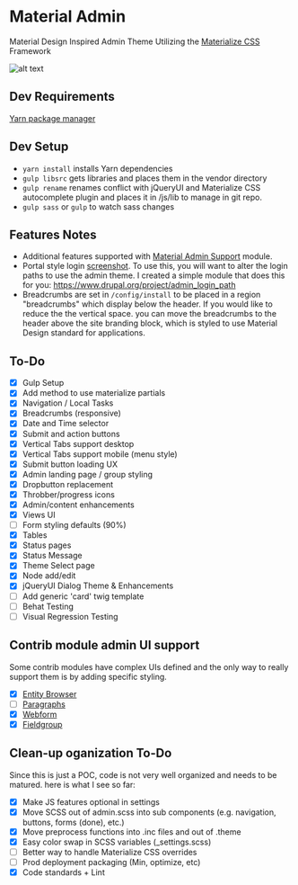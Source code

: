 # Material Admin
Material Design Inspired Admin Theme Utilizing the [Materialize CSS](http://materializecss.com/) Framework

![alt text][logo]

[logo]: https://github.com/briancwald/material_admin/blob/8.x-1.x/images/screenshot.png "Drupal Material Admin"

## Dev Requirements 
[Yarn package manager](https://yarnpkg.com)

## Dev Setup 
 - `yarn install` installs Yarn dependencies
 - `gulp libsrc` gets libraries and places them in the vendor directory
 - `gulp rename` renames conflict with jQueryUI and Materialize CSS autocomplete plugin and places it in /js/lib to manage in git repo.
 - `gulp sass` or `gulp` to watch sass changes


 ## Features Notes

 - Additional features supported with [Material Admin Support](https://github.com/briancwald/material_admin_support) module.
 - Portal style login [screenshot](https://materialadmin.com/img/portal-login.png). To use this, you will want to alter the login paths to use the admin theme. I created a simple module that does this for you: https://www.drupal.org/project/admin_login_path
 - Breadcrumbs are set in `/config/install` to be placed in a region "breadcrumbs" which display below the header. If you would like to reduce the the vertical space. you can move the breadcrumbs to the header above the site branding block, which is styled to use Material Design standard for applications.

## To-Do
- [x] Gulp Setup
- [x] Add method to use materialize partials
- [x] Navigation / Local Tasks
- [x] Breadcrumbs (responsive)
- [x] Date and Time selector
- [x] Submit and action buttons
- [x] Vertical Tabs support desktop
- [x] Vertical Tabs support mobile (menu style)
- [x] Submit button loading UX
- [x] Admin landing page / group styling
- [x] Dropbutton replacement
- [x] Throbber/progress icons
- [x] Admin/content enhancements 
- [x] Views UI
- [ ] Form styling defaults (90%)
- [x] Tables
- [x] Status pages
- [x] Status Message
- [x] Theme Select page
- [x] Node add/edit
- [x] jQueryUI Dialog Theme & Enhancements
- [ ] Add generic 'card' twig template
- [ ] Behat Testing
- [ ] Visual Regression Testing

## Contrib module admin UI support
Some contrib modules have complex UIs defined and the only way to really support them is by adding specific styling.

- [x] [Entity Browser](https://www.drupal.org/project/entity_browser)
- [ ] [Paragraphs](https://www.drupal.org/project/paragraphs)
- [x] [Webform](https://www.drupal.org/project/webform)
- [x] [Fieldgroup](https://www.drupal.org/project/field_group)

## Clean-up oganization To-Do
Since this is just a POC, code is not very well organized and needs to be matured. here is what I see so far:

- [x] Make JS features optional in settings
- [x] Move SCSS out of admin.scss into sub components (e.g. navigation, buttons, forms (done), etc.)
- [x] Move preprocess functions into .inc files and out of .theme
- [x] Easy color swap in SCSS variables (_settings.scss)
- [ ] Better way to handle Materialize CSS overrides
- [ ] Prod deployment packaging (Min, optimize, etc)
- [x] Code standards + Lint
